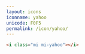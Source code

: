 ```yaml
---
layout: icons
iconname: yahoo
unicode: F0F5
permalink: /icon/yahoo/
---
```


``` html
<i class="mi mi-yahoo"></i>
```
